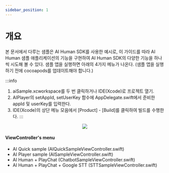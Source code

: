 ```yaml
---
sidebar_position: 1
---
```


# 개요

본 문서에서 다루는 샘플은 AI Human SDK를 사용한 예시로, 이 가이드를 따라 AI Human 샘플 애플리케이션의 기능을 구현하여 AI Human SDK의 다양한 기능을 하나씩 시도해 볼 수 있다. 샘플 앱을 실행하면 아래의 4가지 메뉴가 나온다. (샘플 앱을 실행하기 전에 cocoapods를 업데이트해야 합니다.)

:::info
1. aiSample.xcworkspace를 두 번 클릭하거나 IDE(Xcode)로 프로젝트 열기.
2. AIPlayer의 setAppId, setUserKey 함수에 AppDelegate.swift에서 준비한 appId 및 userKey를 입력한다.
3. IDE(Xcode)의 상단 메뉴 모음에서 [Product] - [Build]를 클릭하여 빌드를 수행한다.
:::
<p align="center">
<img src="/img/aihuman/ios/aisample_ss_menu.PNG" style={{zoom: "25%"}} />
</p>

#### ViewController's menu

- AI Quick sample (AIQuickSampleViewController.swift)
- AI Player sample (AISampleViewController.swift)
- AI Human + PlayChat (ChatbotSampleViewController.swift)
- AI Human + PlayChat + Google STT (STTSampleViewController.swift)
